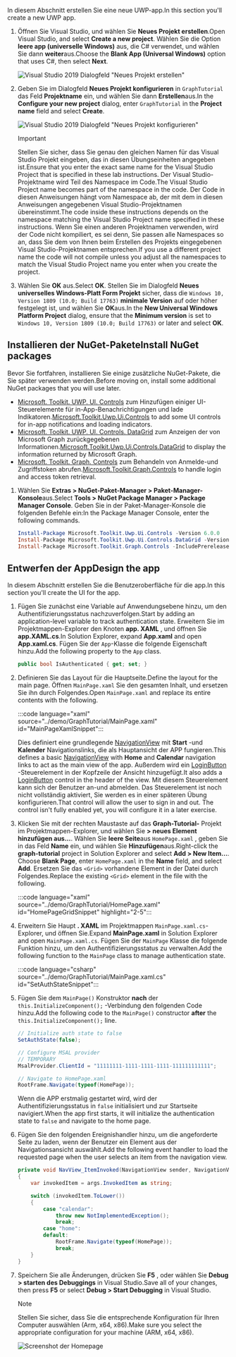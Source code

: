 <!-- markdownlint-disable MD002 MD041 -->

<span data-ttu-id="e6cc3-101">In diesem Abschnitt erstellen Sie eine neue UWP-app.</span><span class="sxs-lookup"><span data-stu-id="e6cc3-101">In this section you'll create a new UWP app.</span></span>

1. <span data-ttu-id="e6cc3-102">Öffnen Sie Visual Studio, und wählen Sie **Neues Projekt erstellen**.</span><span class="sxs-lookup"><span data-stu-id="e6cc3-102">Open Visual Studio, and select **Create a new project**.</span></span> <span data-ttu-id="e6cc3-103">Wählen Sie die Option **leere app (universelle Windows)** aus, die C# verwendet, und wählen Sie dann **weiter**aus.</span><span class="sxs-lookup"><span data-stu-id="e6cc3-103">Choose the **Blank App (Universal Windows)** option that uses C#, then select **Next**.</span></span>

    ![Visual Studio 2019 Dialogfeld "Neues Projekt erstellen"](./images/vs-create-new-project.png)

1. <span data-ttu-id="e6cc3-105">Geben Sie im Dialogfeld **Neues Projekt konfigurieren** in `GraphTutorial` das Feld **Projektname** ein, und wählen Sie dann **Erstellen**aus.</span><span class="sxs-lookup"><span data-stu-id="e6cc3-105">In the **Configure your new project** dialog, enter `GraphTutorial` in the **Project name** field and select **Create**.</span></span>

    ![Visual Studio 2019 Dialogfeld "Neues Projekt konfigurieren"](./images/vs-configure-new-project.png)

    > [!IMPORTANT]
    > <span data-ttu-id="e6cc3-107">Stellen Sie sicher, dass Sie genau den gleichen Namen für das Visual Studio Projekt eingeben, das in diesen Übungseinheiten angegeben ist.</span><span class="sxs-lookup"><span data-stu-id="e6cc3-107">Ensure that you enter the exact same name for the Visual Studio Project that is specified in these lab instructions.</span></span> <span data-ttu-id="e6cc3-108">Der Visual Studio-Projektname wird Teil des Namespace im Code.</span><span class="sxs-lookup"><span data-stu-id="e6cc3-108">The Visual Studio Project name becomes part of the namespace in the code.</span></span> <span data-ttu-id="e6cc3-109">Der Code in diesen Anweisungen hängt vom Namespace ab, der mit dem in diesen Anweisungen angegebenen Visual Studio-Projektnamen übereinstimmt.</span><span class="sxs-lookup"><span data-stu-id="e6cc3-109">The code inside these instructions depends on the namespace matching the Visual Studio Project name specified in these instructions.</span></span> <span data-ttu-id="e6cc3-110">Wenn Sie einen anderen Projektnamen verwenden, wird der Code nicht kompiliert, es sei denn, Sie passen alle Namespaces so an, dass Sie dem von Ihnen beim Erstellen des Projekts eingegebenen Visual Studio-Projektnamen entsprechen.</span><span class="sxs-lookup"><span data-stu-id="e6cc3-110">If you use a different project name the code will not compile unless you adjust all the namespaces to match the Visual Studio Project name you enter when you create the project.</span></span>

1. <span data-ttu-id="e6cc3-111">Wählen Sie **OK** aus.</span><span class="sxs-lookup"><span data-stu-id="e6cc3-111">Select **OK**.</span></span> <span data-ttu-id="e6cc3-112">Stellen Sie im Dialogfeld **Neues universelles Windows-Platt Form Projekt** sicher, dass die `Windows 10, Version 1809 (10.0; Build 17763)` **minimale Version** auf oder höher festgelegt ist, und wählen Sie **OK**aus.</span><span class="sxs-lookup"><span data-stu-id="e6cc3-112">In the **New Universal Windows Platform Project** dialog, ensure that the **Minimum version** is set to `Windows 10, Version 1809 (10.0; Build 17763)` or later and select **OK**.</span></span>

## <a name="install-nuget-packages"></a><span data-ttu-id="e6cc3-113">Installieren der NuGet-Pakete</span><span class="sxs-lookup"><span data-stu-id="e6cc3-113">Install NuGet packages</span></span>

<span data-ttu-id="e6cc3-114">Bevor Sie fortfahren, installieren Sie einige zusätzliche NuGet-Pakete, die Sie später verwenden werden.</span><span class="sxs-lookup"><span data-stu-id="e6cc3-114">Before moving on, install some additional NuGet packages that you will use later.</span></span>

- <span data-ttu-id="e6cc3-115">[Microsoft. Toolkit. UWP. UI. Controls](https://www.nuget.org/packages/Microsoft.Toolkit.Uwp.Ui.Controls/) zum Hinzufügen einiger UI-Steuerelemente für in-App-Benachrichtigungen und lade Indikatoren.</span><span class="sxs-lookup"><span data-stu-id="e6cc3-115">[Microsoft.Toolkit.Uwp.Ui.Controls](https://www.nuget.org/packages/Microsoft.Toolkit.Uwp.Ui.Controls/) to add some UI controls for in-app notifications and loading indicators.</span></span>
- <span data-ttu-id="e6cc3-116">[Microsoft. Toolkit. UWP. UI. Controls. DataGrid](https://www.nuget.org/packages/Microsoft.Toolkit.Uwp.Ui.Controls.DataGrid/) zum Anzeigen der von Microsoft Graph zurückgegebenen Informationen.</span><span class="sxs-lookup"><span data-stu-id="e6cc3-116">[Microsoft.Toolkit.Uwp.Ui.Controls.DataGrid](https://www.nuget.org/packages/Microsoft.Toolkit.Uwp.Ui.Controls.DataGrid/) to display the information returned by Microsoft Graph.</span></span>
- <span data-ttu-id="e6cc3-117">[Microsoft. Toolkit. Graph. Controls](https://www.nuget.org/packages/Microsoft.Toolkit.Graph.Controls) zum Behandeln von Anmelde-und Zugriffstoken abrufen.</span><span class="sxs-lookup"><span data-stu-id="e6cc3-117">[Microsoft.Toolkit.Graph.Controls](https://www.nuget.org/packages/Microsoft.Toolkit.Graph.Controls) to handle login and access token retrieval.</span></span>

1. <span data-ttu-id="e6cc3-118">Wählen Sie **Extras > NuGet-Paket-Manager > Paket-Manager-Konsole**aus.</span><span class="sxs-lookup"><span data-stu-id="e6cc3-118">Select **Tools > NuGet Package Manager > Package Manager Console**.</span></span> <span data-ttu-id="e6cc3-119">Geben Sie in der Paket-Manager-Konsole die folgenden Befehle ein:</span><span class="sxs-lookup"><span data-stu-id="e6cc3-119">In the Package Manager Console, enter the following commands.</span></span>

    ```powershell
    Install-Package Microsoft.Toolkit.Uwp.Ui.Controls -Version 6.0.0
    Install-Package Microsoft.Toolkit.Uwp.Ui.Controls.DataGrid -Version 6.0.0
    Install-Package Microsoft.Toolkit.Graph.Controls -IncludePrerelease
    ```

## <a name="design-the-app"></a><span data-ttu-id="e6cc3-120">Entwerfen der App</span><span class="sxs-lookup"><span data-stu-id="e6cc3-120">Design the app</span></span>

<span data-ttu-id="e6cc3-121">In diesem Abschnitt erstellen Sie die Benutzeroberfläche für die app.</span><span class="sxs-lookup"><span data-stu-id="e6cc3-121">In this section you'll create the UI for the app.</span></span>

1. <span data-ttu-id="e6cc3-122">Fügen Sie zunächst eine Variable auf Anwendungsebene hinzu, um den Authentifizierungsstatus nachzuverfolgen.</span><span class="sxs-lookup"><span data-stu-id="e6cc3-122">Start by adding an application-level variable to track authentication state.</span></span> <span data-ttu-id="e6cc3-123">Erweitern Sie im Projektmappen-Explorer den Knoten **app. XAML** , und öffnen Sie **app.XAML.cs**.</span><span class="sxs-lookup"><span data-stu-id="e6cc3-123">In Solution Explorer, expand **App.xaml** and open **App.xaml.cs**.</span></span> <span data-ttu-id="e6cc3-124">Fügen Sie der `App`-Klasse die folgende Eigenschaft hinzu.</span><span class="sxs-lookup"><span data-stu-id="e6cc3-124">Add the following property to the `App` class.</span></span>

    ```csharp
    public bool IsAuthenticated { get; set; }
    ```

1. <span data-ttu-id="e6cc3-125">Definieren Sie das Layout für die Hauptseite.</span><span class="sxs-lookup"><span data-stu-id="e6cc3-125">Define the layout for the main page.</span></span> <span data-ttu-id="e6cc3-126">Öffnen `MainPage.xaml` Sie den gesamten Inhalt, und ersetzen Sie ihn durch Folgendes.</span><span class="sxs-lookup"><span data-stu-id="e6cc3-126">Open `MainPage.xaml` and replace its entire contents with the following.</span></span>

    :::code language="xaml" source="../demo/GraphTutorial/MainPage.xaml" id="MainPageXamlSnippet":::

    <span data-ttu-id="e6cc3-127">Dies definiert eine grundlegende [NavigationView](/uwp/api/windows.ui.xaml.controls.navigationview) mit **Start** -und **Kalender** Navigationslinks, die als Hauptansicht der APP fungieren.</span><span class="sxs-lookup"><span data-stu-id="e6cc3-127">This defines a basic [NavigationView](/uwp/api/windows.ui.xaml.controls.navigationview) with **Home** and **Calendar** navigation links to act as the main view of the app.</span></span> <span data-ttu-id="e6cc3-128">Außerdem wird ein [LoginButton](https://github.com/windows-toolkit/Graph-Controls) -Steuerelement in der Kopfzeile der Ansicht hinzugefügt.</span><span class="sxs-lookup"><span data-stu-id="e6cc3-128">It also adds a [LoginButton](https://github.com/windows-toolkit/Graph-Controls) control in the header of the view.</span></span> <span data-ttu-id="e6cc3-129">Mit diesem Steuerelement kann sich der Benutzer an-und abmelden. Das Steuerelement ist noch nicht vollständig aktiviert, Sie werden es in einer späteren Übung konfigurieren.</span><span class="sxs-lookup"><span data-stu-id="e6cc3-129">That control will allow the user to sign in and out. The control isn't fully enabled yet, you will configure it in a later exercise.</span></span>

1. <span data-ttu-id="e6cc3-130">Klicken Sie mit der rechten Maustaste auf das **Graph-Tutorial-** Projekt im Projektmappen-Explorer, und wählen Sie **> neues Element hinzufügen aus...**. Wählen Sie **leere Seite**aus `HomePage.xaml` , geben Sie in das Feld **Name** ein, und wählen Sie **Hinzufügen**aus.</span><span class="sxs-lookup"><span data-stu-id="e6cc3-130">Right-click the **graph-tutorial** project in Solution Explorer and select **Add > New Item...**. Choose **Blank Page**, enter `HomePage.xaml` in the **Name** field, and select **Add**.</span></span> <span data-ttu-id="e6cc3-131">Ersetzen Sie das `<Grid>` vorhandene Element in der Datei durch Folgendes.</span><span class="sxs-lookup"><span data-stu-id="e6cc3-131">Replace the existing `<Grid>` element in the file with the following.</span></span>

    :::code language="xaml" source="../demo/GraphTutorial/HomePage.xaml" id="HomePageGridSnippet" highlight="2-5":::

1. <span data-ttu-id="e6cc3-132">Erweitern Sie Haupt **. XAML** im Projektmappen `MainPage.xaml.cs`-Explorer, und öffnen Sie.</span><span class="sxs-lookup"><span data-stu-id="e6cc3-132">Expand **MainPage.xaml** in Solution Explorer and open `MainPage.xaml.cs`.</span></span> <span data-ttu-id="e6cc3-133">Fügen Sie der `MainPage` Klasse die folgende Funktion hinzu, um den Authentifizierungsstatus zu verwalten.</span><span class="sxs-lookup"><span data-stu-id="e6cc3-133">Add the following function to the `MainPage` class to manage authentication state.</span></span>

    :::code language="csharp" source="../demo/GraphTutorial/MainPage.xaml.cs" id="SetAuthStateSnippet":::

1. <span data-ttu-id="e6cc3-134">Fügen Sie dem `MainPage()` Konstruktor **nach** der `this.InitializeComponent();` -Verbindung den folgenden Code hinzu.</span><span class="sxs-lookup"><span data-stu-id="e6cc3-134">Add the following code to the `MainPage()` constructor **after** the `this.InitializeComponent();` line.</span></span>

    ```csharp
    // Initialize auth state to false
    SetAuthState(false);

    // Configure MSAL provider
    // TEMPORARY
    MsalProvider.ClientId = "11111111-1111-1111-1111-111111111111";

    // Navigate to HomePage.xaml
    RootFrame.Navigate(typeof(HomePage));
    ```

    <span data-ttu-id="e6cc3-135">Wenn die APP erstmalig gestartet wird, wird der Authentifizierungsstatus in `false` initialisiert und zur Startseite navigiert.</span><span class="sxs-lookup"><span data-stu-id="e6cc3-135">When the app first starts, it will initialize the authentication state to `false` and navigate to the home page.</span></span>

1. <span data-ttu-id="e6cc3-136">Fügen Sie den folgenden Ereignishandler hinzu, um die angeforderte Seite zu laden, wenn der Benutzer ein Element aus der Navigationsansicht auswählt.</span><span class="sxs-lookup"><span data-stu-id="e6cc3-136">Add the following event handler to load the requested page when the user selects an item from the navigation view.</span></span>

    ```csharp
    private void NavView_ItemInvoked(NavigationView sender, NavigationViewItemInvokedEventArgs args)
    {
        var invokedItem = args.InvokedItem as string;

        switch (invokedItem.ToLower())
        {
            case "calendar":
                throw new NotImplementedException();
                break;
            case "home":
            default:
                RootFrame.Navigate(typeof(HomePage));
                break;
        }
    }
    ```

1. <span data-ttu-id="e6cc3-137">Speichern Sie alle Änderungen, drücken Sie **F5** , oder wählen Sie **Debug > starten des Debuggings** in Visual Studio.</span><span class="sxs-lookup"><span data-stu-id="e6cc3-137">Save all of your changes, then press **F5** or select **Debug > Start Debugging** in Visual Studio.</span></span>

    > [!NOTE]
    > <span data-ttu-id="e6cc3-138">Stellen Sie sicher, dass Sie die entsprechende Konfiguration für Ihren Computer auswählen (Arm, x64, x86).</span><span class="sxs-lookup"><span data-stu-id="e6cc3-138">Make sure you select the appropriate configuration for your machine (ARM, x64, x86).</span></span>

    ![Screenshot der Homepage](./images/create-app-01.png)
